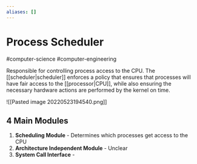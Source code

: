 ```yaml
---
aliases: []
---
```

# Process Scheduler
#computer-science #computer-engineering 

Responsible for controlling process access to the CPU. The [[scheduler|scheduler]] enforces a policy that ensures that processes will have fair access to the [[processor|CPU]], while also ensuring the necessary hardware actions are performed by the kernel on time.

![[Pasted image 20220523194540.png]]

## 4 Main Modules
1. **Scheduling Module** - Determines which processes get access to the CPU
2. **Architecture Independent Module** - Unclear
3. **System Call Interface** - 